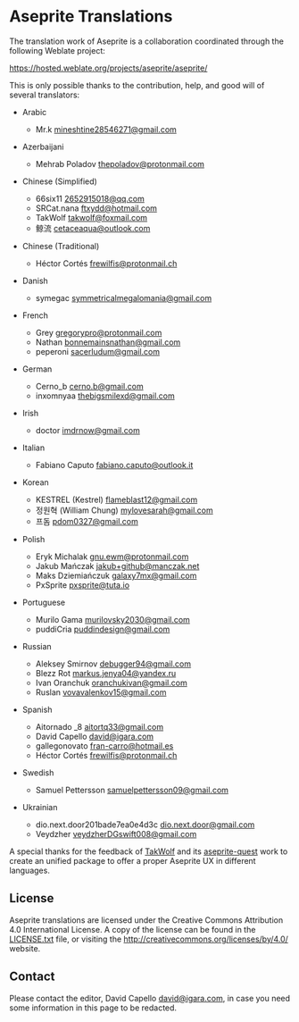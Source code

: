 # Aseprite Translations

The translation work of Aseprite is a collaboration coordinated
through the following Weblate project:

  https://hosted.weblate.org/projects/aseprite/aseprite/

This is only possible thanks to the contribution, help, and good will
of several translators:

* Arabic

  * Mr.k <mineshtine28546271@gmail.com>

* Azerbaijani

  * Mehrab Poladov <thepoladov@protonmail.com>

* Chinese (Simplified)

  * 66six11 <2652915018@qq.com>
  * SRCat.nana <ftxydd@hotmail.com>
  * TakWolf <takwolf@foxmail.com>
  * 鲸流 <cetaceaqua@outlook.com>

* Chinese (Traditional)

  * Héctor Cortés <frewilfis@protonmail.ch>

* Danish

  * symegac <symmetricalmegalomania@gmail.com>

* French

  * Grey <gregorypro@protonmail.com>
  * Nathan <bonnemainsnathan@gmail.com>
  * peperoni <sacerludum@gmail.com>

* German

  * Cerno_b <cerno.b@gmail.com>
  * inxomnyaa <thebigsmilexd@gmail.com>

* Irish

  * doctor <imdrnow@gmail.com>

* Italian

  * Fabiano Caputo <fabiano.caputo@outlook.it>

* Korean

  * KESTREL (Kestrel) <flameblast12@gmail.com>
  * 정원혁 (William Chung) <mylovesarah@gmail.com>
  * 프돔 <pdom0327@gmail.com>

* Polish

  * Eryk Michalak <gnu.ewm@protonmail.com>
  * Jakub Mańczak <jakub+github@manczak.net>
  * Maks Dziemiańczuk <galaxy7mx@gmail.com>
  * PxSprite <pxsprite@tuta.io>

* Portuguese

  * Murilo Gama <murilovsky2030@gmail.com>
  * puddiCria <puddindesign@gmail.com>

* Russian

  * Aleksey Smirnov <debugger94@gmail.com>
  * Blezz Rot <markus.jenya04@yandex.ru>
  * Ivan Oranchuk <oranchukivan@gmail.com>
  * Ruslan <vovavalenkov15@gmail.com>

* Spanish

  * Aitornado _8 <aitortq33@gmail.com>
  * David Capello <david@igara.com>
  * gallegonovato <fran-carro@hotmail.es>
  * Héctor Cortés <frewilfis@protonmail.ch>

* Swedish

  * Samuel Pettersson <samuelpettersson09@gmail.com>

* Ukrainian

  * dio.next.door201bade7ea0e4d3c <dio.next.door@gmail.com>
  * Veydzher <veydzherDGswift008@gmail.com>

A special thanks for the feedback of [TakWolf](https://github.com/TakWolf)
and its [aseprite-quest](https://github.com/aseprite-quest) work to create
an unified package to offer a proper Aseprite UX in different languages.

## License

Aseprite translations are licensed under the Creative Commons
Attribution 4.0 International License. A copy of the license can be
found in the [LICENSE.txt](LICENSE.txt) file, or visiting the
http://creativecommons.org/licenses/by/4.0/ website.

## Contact

Please contact the editor, David Capello <david@igara.com>, in case
you need some information in this page to be redacted.
